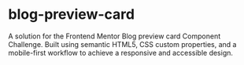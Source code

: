 # blog-preview-card
A solution for the Frontend Mentor Blog preview card Component Challenge. Built using semantic HTML5, CSS custom properties, and a mobile-first workflow to achieve a responsive and accessible design.

